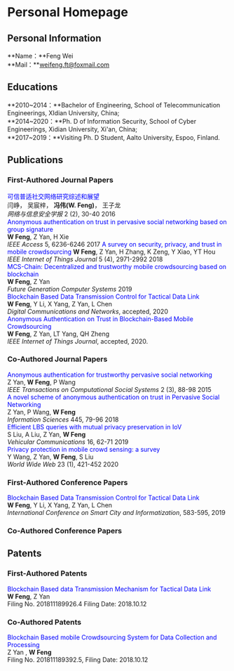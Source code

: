 # Personal Homepage
## Personal Information
**Name：**Feng Wei  
**Mail：**weifeng.ft@foxmail.com

## Educations    
**2010~2014：**Bachelor of Engineering, School of Telecommunication Engineerings, XIdian University, China;    
**2014~2020：**Ph. D of Information Security, School of Cyber Engineerings, Xidian University, Xi'an, China;  
**2017~2019：**Visiting Ph. D Student, Aalto University, Espoo, Finland.  


## Publications
### First-Authored Journal Papers  
<font color=blue>可信普适社交网络研究综述和展望</font>  
闫峥， 吴宸梓， **冯伟(W. Feng)**， 王子龙  
*网络与信息安全学报* 2 (2), 30-40 2016  
<font color=blue>Anonymous authentication on trust in pervasive social networking based on group signature</font>  
**W Feng**, Z Yan, H Xie  
*IEEE Access* 5, 6236-6246  2017
<font color=blue>A survey on security, privacy, and trust in mobile crowdsourcing</font> 
**W Feng**, Z Yan, H Zhang, K Zeng, Y Xiao, YT Hou  
*IEEE Internet of Things Journal* 5 (4), 2971-2992  2018  
<font color=blue>MCS-Chain: Decentralized and trustworthy mobile crowdsourcing based on blockchain</font>  
**W Feng**, Z Yan  
*Future Generation Computer Systems* 2019  
<font color=blue>Blockchain Based Data Transmission Control for Tactical Data Link</font>   
**W Feng**, Y Li, X Yang, Z Yan, L Chen  
*Digital Communications and Networks*, accepted, 2020  
<font color=blue>Anonymous Authentication on Trust in Blockchain-Based Mobile Crowdsourcing</font>  
**W Feng**, Z Yan, LT Yang, QH Zheng  
*IEEE Internet of Things Journal*, accepted, 2020. 

 
### Co-Authored Journal Papers  
<font color=blue>Anonymous authentication for trustworthy pervasive social networking</font>   
Z Yan, **W Feng**, P Wang  
*IEEE Transactions on Computational Social Systems* 2 (3), 88-98 2015  
<font color=blue>A novel scheme of anonymous authentication on trust in Pervasive Social Networking</font>   
Z Yan, P Wang, **W Feng**  
*Information Sciences* 445, 79-96 2018    
<font color=blue>Efficient LBS queries with mutual privacy preservation in IoV</font>  
S Liu, A Liu, Z Yan, **W Feng**  
*Vehicular Communications* 16, 62-71 2019  
<font color=blue>Privacy protection in mobile crowd sensing: a survey</font>    
Y Wang, Z Yan, **W Feng**, S Liu  
*World Wide Web* 23 (1), 421-452 2020  
 

### First-Authored Conference Papers  
<font color=blue>Blockchain Based Data Transmission Control for Tactical Data Link</font>  
**W Feng**, Y Li, X Yang, Z Yan, L Chen  
*International Conference on Smart City and Informatization*, 583-595, 2019   


### Co-Authored Conference Papers  

## Patents
### First-Authored Patents
<font color=blue>Blockchain Based data Transmission Mechanism for Tactical Data Link</font>   
**W Feng**, Z Yan  
Filing No. 201811189926.4 Filing Date: 2018.10.12  
### Co-Authored Patents
<font color=blue>Blockchain Based mobile Crowdsourcing System for Data Collection and Processing</font>   
Z Yan , **W Feng**  
Filing No. 201811189392.5, Filing Date: 2018.10.12   
